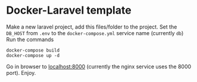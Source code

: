 # Docker-Laravel template

Make a new laravel project, add this files/folder to the project.
Set the ```DB_HOST``` from ```.env``` to the ```docker-compose.yml``` service name (currently ```db```)
Run the commands

```
docker-compose build
docker-compose up -d
```

Go in browser to [localhost:8000](http://localhost:8000) (currently the nginx service uses the 8000 port).
Enjoy.